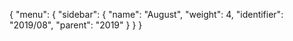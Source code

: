 {
  "menu": {
    "sidebar": {
      "name": "August",
      "weight": 4,
      "identifier": "2019/08",
      "parent": "2019"
    }
  }
}
